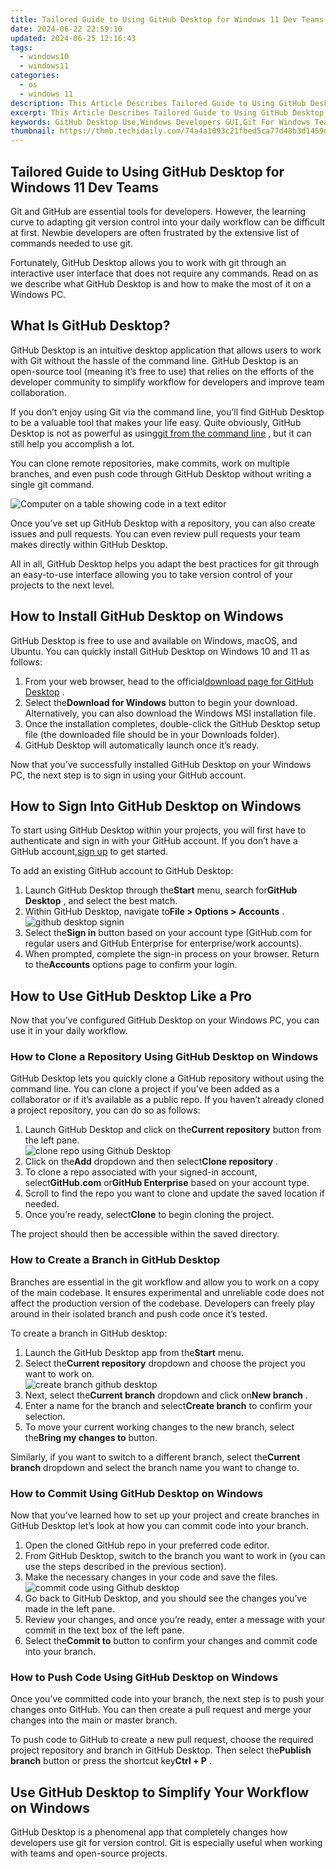 ```yaml
---
title: Tailored Guide to Using GitHub Desktop for Windows 11 Dev Teams
date: 2024-06-22 22:59:10
updated: 2024-06-25 12:16:43
tags:
  - windows10
  - windows11
categories:
  - os
  - windows 11
description: This Article Describes Tailored Guide to Using GitHub Desktop for Windows 11 Dev Teams
excerpt: This Article Describes Tailored Guide to Using GitHub Desktop for Windows 11 Dev Teams
keywords: GitHub Desktop Use,Windows Developers GUI,Git For Windows Teamwork,Desktop GUI Installation,Developer Tool Guide,Dev Teams Workflows,Git Version Control Console
thumbnail: https://thmb.techidaily.com/74a4a1093c21fbed5ca77d48b3d1459dd3aa5036bc18134bd1752c7ab7f277b6.jpg
---
```


## Tailored Guide to Using GitHub Desktop for Windows 11 Dev Teams

 Git and GitHub are essential tools for developers. However, the learning curve to adapting git version control into your daily workflow can be difficult at first. Newbie developers are often frustrated by the extensive list of commands needed to use git.

 Fortunately, GitHub Desktop allows you to work with git through an interactive user interface that does not require any commands. Read on as we describe what GitHub Desktop is and how to make the most of it on a Windows PC.

## What Is GitHub Desktop?

 GitHub Desktop is an intuitive desktop application that allows users to work with Git without the hassle of the command line. GitHub Desktop is an open-source tool (meaning it’s free to use) that relies on the efforts of the developer community to simplify workflow for developers and improve team collaboration.

 If you don’t enjoy using Git via the command line, you’ll find GitHub Desktop to be a valuable tool that makes your life easy. Quite obviously, GitHub Desktop is not as powerful as using[git from the command line](https://www.makeuseof.com/advanced-git-tutorial/) , but it can still help you accomplish a lot.

 You can clone remote repositories, make commits, work on multiple branches, and even push code through GitHub Desktop without writing a single git command.

![Computer on a table showing code in a text editor](https://static1.makeuseofimages.com/wordpress/wp-content/uploads/2023/04/computer-with-code.jpg)

 Once you’ve set up GitHub Desktop with a repository, you can also create issues and pull requests. You can even review pull requests your team makes directly within GitHub Desktop.

 All in all, GitHub Desktop helps you adapt the best practices for git through an easy-to-use interface allowing you to take version control of your projects to the next level.

## How to Install GitHub Desktop on Windows

 GitHub Desktop is free to use and available on Windows, macOS, and Ubuntu. You can quickly install GitHub Desktop on Windows 10 and 11 as follows:

1. From your web browser, head to the official[download page for GitHub Desktop](https://desktop.github.com/) .
2. Select the**Download for Windows** button to begin your download. Alternatively, you can also download the Windows MSI installation file.
3. Once the installation completes, double-click the GitHub Desktop setup file (the downloaded file should be in your Downloads folder).
4. GitHub Desktop will automatically launch once it’s ready.

 Now that you’ve successfully installed GitHub Desktop on your Windows PC, the next step is to sign in using your GitHub account.

## How to Sign Into GitHub Desktop on Windows

 To start using GitHub Desktop within your projects, you will first have to authenticate and sign in with your GitHub account. If you don’t have a GitHub account,[sign up](https://github.com/join) to get started.

To add an existing GitHub account to GitHub Desktop:

1. Launch GitHub Desktop through the**Start** menu, search for**GitHub Desktop** , and select the best match.
2. Within GitHub Desktop, navigate to**File > Options > Accounts** .  
![github desktop signin](https://static1.makeuseofimages.com/wordpress/wp-content/uploads/2023/04/github-desktop-signin-1.jpg)
3. Select the**Sign in** button based on your account type (GitHub.com for regular users and GitHub Enterprise for enterprise/work accounts).
4. When prompted, complete the sign-in process on your browser. Return to the**Accounts** options page to confirm your login.

## How to Use GitHub Desktop Like a Pro

 Now that you’ve configured GitHub Desktop on your Windows PC, you can use it in your daily workflow.

### How to Clone a Repository Using GitHub Desktop on Windows

 GitHub Desktop lets you quickly clone a GitHub repository without using the command line. You can clone a project if you’ve been added as a collaborator or if it’s available as a public repo. If you haven’t already cloned a project repository, you can do so as follows:

1. Launch GitHub Desktop and click on the**Current repository** button from the left pane.  
![clone repo using Github Desktop](https://static1.makeuseofimages.com/wordpress/wp-content/uploads/2023/04/clone-repo-1.jpg)
2. Click on the**Add** dropdown and then select**Clone repository** .
3. To clone a repo associated with your signed-in account, select**GitHub.com** or**GitHub Enterprise** based on your account type.
4. Scroll to find the repo you want to clone and update the saved location if needed.
5. Once you’re ready, select**Clone** to begin cloning the project.

The project should then be accessible within the saved directory.

### How to Create a Branch in GitHub Desktop

 Branches are essential in the git workflow and allow you to work on a copy of the main codebase. It ensures experimental and unreliable code does not affect the production version of the codebase. Developers can freely play around in their isolated branch and push code once it’s tested.

To create a branch in GitHub desktop:

1. Launch the GitHub Desktop app from the**Start** menu.
2. Select the**Current repository** dropdown and choose the project you want to work on.  
![create branch github desktop](https://static1.makeuseofimages.com/wordpress/wp-content/uploads/2023/04/create-branch-1.jpg)
3. Next, select the**Current branch** dropdown and click on**New branch** .
4. Enter a name for the branch and select**Create branch** to confirm your selection.
5. To move your current working changes to the new branch, select the**Bring my changes to** button.

 Similarly, if you want to switch to a different branch, select the**Current branch** dropdown and select the branch name you want to change to.

### How to Commit Using GitHub Desktop on Windows

 Now that you’ve learned how to set up your project and create branches in GitHub Desktop let’s look at how you can commit code into your branch.

1. Open the cloned GitHub repo in your preferred code editor.
2. From GitHub Desktop, switch to the branch you want to work in (you can use the steps described in the previous section).
3. Make the necessary changes in your code and save the files.  
![commit code using Github desktop](https://static1.makeuseofimages.com/wordpress/wp-content/uploads/2023/04/commit-code.jpg)
4. Go back to GitHub Desktop, and you should see the changes you’ve made in the left pane.
5. Review your changes, and once you’re ready, enter a message with your commit in the text box of the left pane.
6. Select the**Commit to** button to confirm your changes and commit code into your branch.

### How to Push Code Using GitHub Desktop on Windows

 Once you’ve committed code into your branch, the next step is to push your changes onto GitHub. You can then create a pull request and merge your changes into the main or master branch.

 To push code to GitHub to create a new pull request, choose the required project repository and branch in GitHub Desktop. Then select the**Publish branch** button or press the shortcut key**Ctrl + P** .

## Use GitHub Desktop to Simplify Your Workflow on Windows

 GitHub Desktop is a phenomenal app that completely changes how developers use git for version control. Git is especially useful when working with teams and open-source projects.

<ins class="adsbygoogle"
     style="display:block"
     data-ad-format="autorelaxed"
     data-ad-client="ca-pub-7571918770474297"
     data-ad-slot="1223367746"></ins>



<ins class="adsbygoogle"
     style="display:block"
     data-ad-client="ca-pub-7571918770474297"
     data-ad-slot="8358498916"
     data-ad-format="auto"
     data-full-width-responsive="true"></ins>
